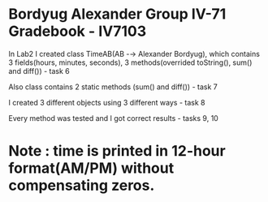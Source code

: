 # Bordyug Alexander Group IV-71 Gradebook - IV7103
In Lab2 I created class TimeAB(AB -→ Alexander Bordyug), which contains 3 fields(hours, minutes, seconds), 3 methods(overrided toString(), sum() and diff()) - task 6

Also class contains 2 static methods (sum() and diff()) - task 7

I created 3 different objects using 3 different ways - task 8

Every method was tested and I got correct results - tasks 9, 10

# Note : time is printed in 12-hour format(AM/PM) without compensating zeros.
